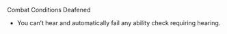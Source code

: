 Combat
Conditions
Deafened
        <ul>
          <li>You can’t hear and automatically fail any ability check requiring hearing.</li>
        </ul>
